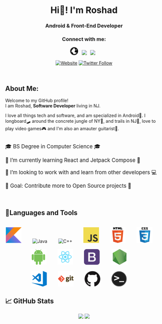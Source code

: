<div>
    <h1 align='center'> Hi👋! I'm Roshad</h1>
    <h3 align='center'> Android & Front-End Developer</u></h4>
  <h3 align='center'>Connect with me:</h3>
  <p align='center'>
  <a href="http://roshadguerrier.com"><img height="25" src="https://raw.githubusercontent.com/iconic/open-iconic/master/svg/globe.svg"></a>&nbsp;&nbsp;
  <a href="https://twitter.com/roshadgu"><img height="30" src="https://cdn.jsdelivr.net/npm/simple-icons@v3/icons/twitter.svg"></a>&nbsp;&nbsp;
  <a href="https://linkedin.com/in/roshadgu/"><img height="30" src="https://cdn.jsdelivr.net/npm/simple-icons@v3/icons/linkedin.svg"></a>&nbsp;&nbsp;
 
</div>

<div align='center'>

[![Website](http://img.shields.io/website?label=roshadguerrier.com&style=for-the-badge&url=http%3A%2F%2Froshadguerrier.com)](http://roshadguerrier.com)
[![Twitter Follow](https://img.shields.io/twitter/follow/roshadgu?color=1DA1F2&logo=twitter&style=for-the-badge)](https://twitter.com/intent/follow?original_referer=https%3A%2F%2Fgithub.com%2Froshadgu&screen_name=roshadgu)

</div>
</br>

<!-- ABOUT:START -->

<div>
    
<h2>About Me: </h2>
    
<p>Welcome to my GitHub profile! <br/>I am Roshad,  <b>Software Developer</b> living in NJ.</p>
<p>I love all things tech and software, and am specialized in Android📱. 
  I longboard🛹 around the concrete jungle of NY🗽, and trails in NJ🏡, love to play video games🎮 and I'm also an amauter guitarist🎸.
</p>

<div style= "display: flex">

<br/>

<span style="font-size:larger;">
    <p>🎓 BS Degree in Computer Science 🎓</p>
    <p>🤔 I’m currently learning React and Jetpack Compose 🚀</p>
    <p>👯 I’m looking to work with and learn from other developers 💻</p>
    <p>🥅 Goal: Contribute more to Open Source projects 🥅</p>
</span>

</div>
<!-- ABOUT:END -->
<br/>

<div align='center'>
<h2 align ='left'>🧰Languages and Tools</h2>
</br>
<img alt="Kotlin" width="50px" src="https://raw.githubusercontent.com/github/explore/80688e429a7d4ef2fca1e82350fe8e3517d3494d/topics/kotlin/kotlin.png"/>&nbsp;&nbsp;&nbsp;&nbsp;&nbsp;&nbsp;&nbsp;&nbsp;
<img alt="Java" width="50px" src="https://img.icons8.com/ios-filled/50/000000/java-coffee-cup-logo--v1.png" />&nbsp;&nbsp;&nbsp;&nbsp;&nbsp;&nbsp;&nbsp;&nbsp;
<img alt="C++" width="50px" src="https://img.icons8.com/color/48/000000/c-plus-plus-logo.png" />&nbsp;&nbsp;&nbsp;&nbsp;&nbsp;&nbsp;&nbsp;&nbsp;
<img alt="JavaScript" width="50px" src="https://raw.githubusercontent.com/github/explore/80688e429a7d4ef2fca1e82350fe8e3517d3494d/topics/javascript/javascript.png" />&nbsp;&nbsp;&nbsp;&nbsp;&nbsp;&nbsp;&nbsp;&nbsp;
<img alt="HTML5" width="50px" src="https://raw.githubusercontent.com/github/explore/80688e429a7d4ef2fca1e82350fe8e3517d3494d/topics/html/html.png" />&nbsp;&nbsp;&nbsp;&nbsp;&nbsp;&nbsp;&nbsp;&nbsp;
<img alt="CSS3" width="50px" src="https://raw.githubusercontent.com/github/explore/80688e429a7d4ef2fca1e82350fe8e3517d3494d/topics/css/css.png" />&nbsp;&nbsp;&nbsp;&nbsp;&nbsp;&nbsp;&nbsp;&nbsp;
</br></br>
<img alt="Android" width="50px" src="https://raw.githubusercontent.com/github/explore/80688e429a7d4ef2fca1e82350fe8e3517d3494d/topics/android/android.png" />&nbsp;&nbsp;&nbsp;&nbsp;&nbsp;&nbsp;&nbsp;&nbsp;
<img alt="React" width="50px" src="https://raw.githubusercontent.com/github/explore/80688e429a7d4ef2fca1e82350fe8e3517d3494d/topics/react/react.png" />&nbsp;&nbsp;&nbsp;&nbsp;&nbsp;&nbsp;&nbsp;&nbsp;
<img alt="Bootstrap" width="50px" src="https://raw.githubusercontent.com/github/explore/361e2821e2dea67711cde99c9c40ed357061cf27/topics/bootstrap/bootstrap.png" />&nbsp;&nbsp;&nbsp;&nbsp;&nbsp;&nbsp;&nbsp;&nbsp;&nbsp;
<img alt="Node.js" width="50px" src="https://raw.githubusercontent.com/github/explore/80688e429a7d4ef2fca1e82350fe8e3517d3494d/topics/nodejs/nodejs.png" />&nbsp;&nbsp;&nbsp;&nbsp;&nbsp;&nbsp;&nbsp;&nbsp;
</br></br>
<img alt="Visual Studio Code" width="50px" src="https://raw.githubusercontent.com/github/explore/80688e429a7d4ef2fca1e82350fe8e3517d3494d/topics/visual-studio-code/visual-studio-code.png"/>&nbsp;&nbsp;&nbsp;&nbsp;&nbsp;&nbsp;&nbsp;&nbsp;
<img alt="Git" width="50px" src="https://raw.githubusercontent.com/github/explore/80688e429a7d4ef2fca1e82350fe8e3517d3494d/topics/git/git.png" />&nbsp;&nbsp;&nbsp;&nbsp;&nbsp;&nbsp;&nbsp;&nbsp;
<img alt="GitHub" width="50px" src="https://raw.githubusercontent.com/github/explore/78df643247d429f6cc873026c0622819ad797942/topics/github/github.png" />&nbsp;&nbsp;&nbsp;&nbsp;&nbsp;&nbsp;&nbsp;&nbsp;
<img alt="Terminal" width="50px" src="https://raw.githubusercontent.com/github/explore/80688e429a7d4ef2fca1e82350fe8e3517d3494d/topics/terminal/terminal.png"/>&nbsp;&nbsp;&nbsp;&nbsp;&nbsp;&nbsp;&nbsp;&nbsp;
</div>

  <div align='center'>
 
      
  <h2 align="left">📈 GitHub Stats</h2>
  <a href="https://github.com/roshadgu/roshadgu"><img align="center" src="https://github-readme-stats.vercel.app/api/top-langs/?username=roshadgu&amp;title_color=24292e&amp;text_color=24292e&amp;icon_color=24292e&amp;bg_color=ffffff"/></a>
  <a href="https://github.com/roshadgu/roshadgu"><img align="center" src="https://github-readme-stats.vercel.app/api?username=roshadgu&show_icons=true&hide_border=true"/></a><br/>  
      

</div>
</div>
</div>

[website]: https://www.roshadguerrier.com
[twitter]: https://twitter.com/roshadgu
[linkedin]: https://www.linkedin.com/in/roshadgu
